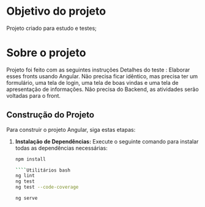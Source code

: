 # Objetivo do projeto

Projeto criado para estudo e testes;

# Sobre o projeto

Projeto foi feito com as seguintes instruções
Detalhes do teste :
Elaborar esses fronts usando Angular.
Não precisa ficar idêntico, mas precisa ter um formulário, uma tela de login, uma tela de boas vindas e uma tela de apresentação de informações.
Não precisa do Backend, as atividades serão voltadas para o front.

## Construção do Projeto

Para construir o projeto Angular, siga estas etapas:

1. **Instalação de Dependências:** Execute o seguinte comando para instalar todas as dependências necessárias:

   `````bash
   npm install

   ````Utilitários bash
   ng lint
   ng test
   ng test --code-coverage
   `````

   ```Run
   ng serve
   ```
